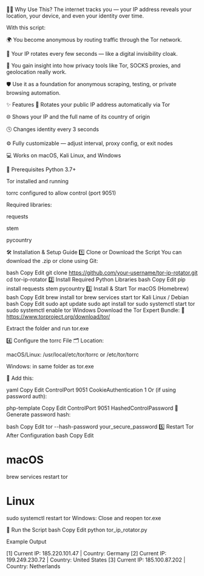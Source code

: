 🕵️‍♂️ Why Use This?
The internet tracks you — your IP address reveals your location, your device, and even your identity over time.

With this script:

🌍 You become anonymous by routing traffic through the Tor network.

🔁 Your IP rotates every few seconds — like a digital invisibility cloak.

🧠 You gain insight into how privacy tools like Tor, SOCKS proxies, and geolocation really work.

🛡️ Use it as a foundation for anonymous scraping, testing, or private browsing automation.

✨ Features
🔄 Rotates your public IP address automatically via Tor

🌐 Shows your IP and the full name of its country of origin

🕓 Changes identity every 3 seconds

⚙️ Fully customizable — adjust interval, proxy config, or exit nodes

💻 Works on macOS, Kali Linux, and Windows

🔧 Prerequisites
Python 3.7+

Tor installed and running

torrc configured to allow control (port 9051)

Required libraries:

requests

stem

pycountry

🛠 Installation & Setup Guide
1️⃣ Clone or Download the Script
You can download the .zip or clone using Git:

bash
Copy
Edit
git clone https://github.com/your-username/tor-ip-rotator.git
cd tor-ip-rotator
2️⃣ Install Required Python Libraries
bash
Copy
Edit
pip install requests stem pycountry
3️⃣ Install & Start Tor
macOS (Homebrew)
bash
Copy
Edit
brew install tor
brew services start tor
Kali Linux / Debian
bash
Copy
Edit
sudo apt update
sudo apt install tor
sudo systemctl start tor
sudo systemctl enable tor
Windows
Download the Tor Expert Bundle:
🔗 https://www.torproject.org/download/tor/

Extract the folder and run tor.exe

4️⃣ Configure the torrc File
🗂️ Location:

macOS/Linux: /usr/local/etc/tor/torrc or /etc/tor/torrc

Windows: in same folder as tor.exe

📝 Add this:

yaml
Copy
Edit
ControlPort 9051
CookieAuthentication 1
Or (if using password auth):

php-template
Copy
Edit
ControlPort 9051
HashedControlPassword <your-password-hash>
🔐 Generate password hash:

bash
Copy
Edit
tor --hash-password your_secure_password
5️⃣ Restart Tor After Configuration
bash
Copy
Edit
# macOS
brew services restart tor

# Linux
sudo systemctl restart tor
Windows: Close and reopen tor.exe

🚀 Run the Script
bash
Copy
Edit
python tor_ip_rotator.py


Example Output

[1] Current IP: 185.220.101.47 | Country: Germany
[2] Current IP: 199.249.230.72 | Country: United States
[3] Current IP: 185.100.87.202 | Country: Netherlands
